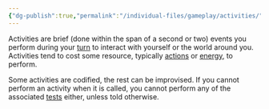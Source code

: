 ```yaml
---
{"dg-publish":true,"permalink":"/individual-files/gameplay/activities/"}
---
```


Activities are brief (done within the span of a second or two) events you perform during your [turn](Rounds.md) to interact with yourself or the world around you. Activities tend to cost some resource, typically [actions](Actions.md) or [energy](Energy.md), to perform.

Some activities are codified, the rest can be improvised. If you cannot perform an activity when it is called, you cannot perform any of the associated [tests](Tests.md) either, unless told otherwise.